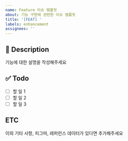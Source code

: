 ```yaml
---
name: Feature 이슈 템플릿
about: 기능 구현에 관련한 이슈 템플릿
title: '[FEAT] '
labels: enhancement
assignees: ''
---
```


## 📝 Description

기능에 대한 설명을 작성해주세요

## ✅ Todo

- [ ] 할 일 1
- [ ] 할 일 2
- [ ] 할 일 3

## ETC

이외 기타 사항, 피그마, 레퍼런스 데이터가 있다면 추가해주세요
